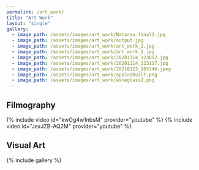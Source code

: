```yaml
---
permalink: /art_work/
title: "Art Work"
layout: "single"
gallery:
  - image_path: /assets/images/art_work/Nataraa_final3.jpg
  - image_path: /assets/images/art_work/output.jpg
  - image_path: /assets/images/art_work/art_work_2.jpg
  - image_path: /assets/images/art_work/art_work_1.jpg
  - image_path: /assets/images/art_work/20201114_123052.jpg
  - image_path: /assets/images/art_work/20201114_123117.jpg
  - image_path: /assets/images/art_work/20210123_103346.jpeg
  - image_path: /assets/images/art_work/appleIbuilt.png
  - image_path: /assets/images/art_work/wineglass2.png
---
```


## Filmography
{% include video id="kwOg4w1nbsM" provider="youtube" %}
{% include video id="JexJZB-AQ2M" provider="youtube" %}

## Visual Art
{% include gallery %}
